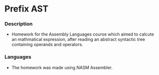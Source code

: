 # Prefix AST

### Description

* Homework for the Assembly Languages course which aimed to calcute an mathmatical expression, after reading an abstract syntactic tree containing operands and operators.

### Languages

* 
    The homework was made using NASM Assembler.
